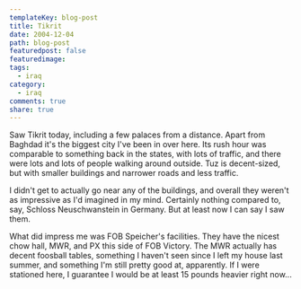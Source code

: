```yaml
---
templateKey: blog-post
title: Tikrit
date: 2004-12-04
path: blog-post
featuredpost: false
featuredimage:
tags:
  - iraq
category:
  - iraq
comments: true
share: true
---
```


Saw Tikrit today, including a few palaces from a distance. Apart from Baghdad it's the biggest city I've been in over here. Its rush hour was comparable to something back in the states, with lots of traffic, and there were lots and lots of people walking around outside. Tuz is decent-sized, but with smaller buildings and narrower roads and less traffic.

I didn't get to actually go near any of the buildings, and overall they weren't as impressive as I'd imagined in my mind. Certainly nothing compared to, say, Schloss Neuschwanstein in Germany. But at least now I can say I saw them.

What did impress me was FOB Speicher's facilities. They have the nicest chow hall, MWR, and PX this side of FOB Victory. The MWR actually has decent foosball tables, something I haven't seen since I left my house last summer, and something I'm still pretty good at, apparently. If I were stationed here, I guarantee I would be at least 15 pounds heavier right now...
